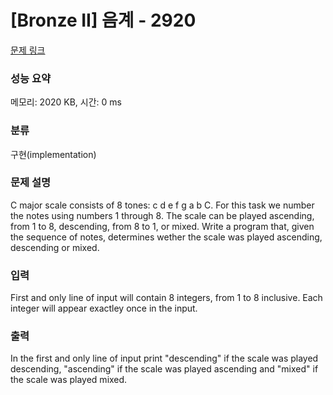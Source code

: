 # [Bronze II] 음계 - 2920 

[문제 링크](https://www.acmicpc.net/problem/2920) 

### 성능 요약

메모리: 2020 KB, 시간: 0 ms

### 분류

구현(implementation)

### 문제 설명

<p>C major scale consists of 8 tones: c d e f g a b C. For this task we number the notes using numbers 1 through 8. The scale can be played ascending, from 1 to 8, descending, from 8 to 1, or mixed. Write a program that, given the sequence of notes, determines wether the scale was played ascending, descending or mixed.</p>

### 입력 

 <p>First and only line of input will contain 8 integers, from 1 to 8 inclusive. Each integer will appear exactley once in the input.</p>

### 출력 

 <p>In the first and only line of input print "descending" if the scale was played descending, "ascending" if the scale was played ascending and "mixed" if the scale was played mixed.</p>

